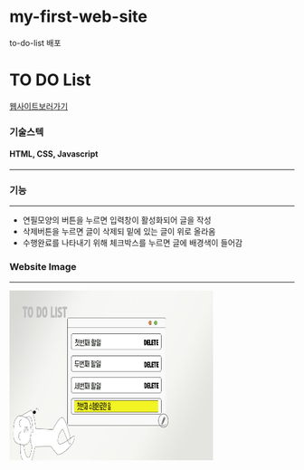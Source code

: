 # my-first-web-site
to-do-list 배포
# TO DO List
<a href="https://parkgain.github.io/my-first-web-site/">웹사이트보러가기</a>
<h3>기술스텍</h3>
<h4>HTML, CSS, Javascript</h4>
<hr />
<h3>기능</h3>
<hr />
  <ul>
    <li>연필모양의 버튼을 누르면 입력창이 활성화되어 글을 작성</li>
    <li>삭제버튼을 누르면 글이 삭제되 밑에 있는 글이 위로 올라옴</li>
    <li>수행완료를 나타내기 위해 체크박스를 누르면 글에 배경색이 들어감</li>
  </ul>
<h3>Website Image</h3>
<hr />
<img src="./todolist.jpg" title="이미지예시" width="360px" height="300px" />
